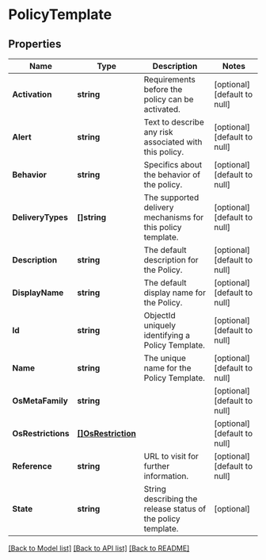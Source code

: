 # PolicyTemplate

## Properties
Name | Type | Description | Notes
------------ | ------------- | ------------- | -------------
**Activation** | **string** | Requirements before the policy can be activated. | [optional] [default to null]
**Alert** | **string** | Text to describe any risk associated with this policy. | [optional] [default to null]
**Behavior** | **string** | Specifics about the behavior of the policy. | [optional] [default to null]
**DeliveryTypes** | **[]string** | The supported delivery mechanisms for this policy template. | [optional] [default to null]
**Description** | **string** | The default description for the Policy. | [optional] [default to null]
**DisplayName** | **string** | The default display name for the Policy. | [optional] [default to null]
**Id** | **string** | ObjectId uniquely identifying a Policy Template. | [optional] [default to null]
**Name** | **string** | The unique name for the Policy Template. | [optional] [default to null]
**OsMetaFamily** | **string** |  | [optional] [default to null]
**OsRestrictions** | [**[]OsRestriction**](OSRestriction.md) |  | [optional] [default to null]
**Reference** | **string** | URL to visit for further information. | [optional] [default to null]
**State** | **string** | String describing the release status of the policy template. | [optional] 

[[Back to Model list]](../README.md#documentation-for-models) [[Back to API list]](../README.md#documentation-for-api-endpoints) [[Back to README]](../README.md)

